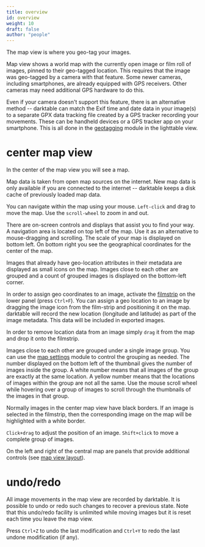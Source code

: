 ```yaml
---
title: overview
id: overview
weight: 10
draft: false
author: "people"
---
```


The map view is where you geo-tag your images.

Map view shows a world map with the currently open image or film roll of images, pinned to their geo-tagged location. This requires that the image was geo-tagged by a camera with that feature. Some newer cameras, including smartphones, are already equipped with GPS receivers. Other cameras may need additional GPS hardware to do this.

Even if your camera doesn't support this feature, there is an alternative method -- darktable can match the Exif time and date data in your image(s) to a separate GPX data tracking file created by a GPS tracker recording your movements. These can be handheld devices or a GPS tracker app on your smartphone. This is all done in the [geotagging](../module-reference/utility-modules/lighttable/geotagging.md) module in the lighttable view.

# center map view

In the center of the map view you will see a map.

Map data is taken from open map sources on the internet. New map data is only available if you are connected to the internet -- darktable keeps a disk cache of previously loaded map data.

You can navigate within the map using your mouse. `Left-click` and drag to move the map. Use the `scroll-wheel` to zoom in and out.

There are on-screen controls and displays that assist you to find your way. A navigation area is located on top left of the map. Use it as an alternative to mouse-dragging and scrolling. The scale of your map is displayed on bottom left. On bottom right you see the geographical coordinates for the center of the map.

Images that already have geo-location attributes in their metadata are displayed as small icons on the map. Images close to each other are grouped and a count of grouped images is displayed on the bottom-left corner.

In order to assign geo coordinates to an image, activate the [filmstrip](../module-reference/utility-modules/shared/filmstrip.md) on the lower panel (press `Ctrl+F`). You can assign a geo location to an image by dragging the image icon from the film-strip and positioning it on the map. darktable will record the new location (longitude and latitude) as part of the image metadata. This data will be included in exported images.

In order to remove location data from an image simply `drag` it from the map and drop it onto the filmstrip.

Images close to each other are grouped under a single image group. You can use the  [map settings](../module-reference/utility-modules/map/map-settings.md) module to control the grouping as needed. The number displayed on the bottom left of the thumbnail gives the number of images inside the group. A white number means that all images of the group are exactly at the same location. A yellow number means that the locations of images within the group are not all the same. Use the mouse scroll wheel while hovering over a group of images to scroll through the thumbnails of the images in that group.

Normally images in the center map view have black borders. If an image is selected in the filmstrip, then the corresponding image on the map will be highlighted with a white border.

`Click+drag` to adjust the position of an image. `Shift+click` to move a complete group of images.

On the left and right of the central map are panels that provide additional controls (see [map view layout](./map-view-layout.md)).

# undo/redo

All image movements in the map view are recorded by darktable. It is possible to undo or redo such changes to recover a previous state. Note that this undo/redo facility is unlimited while moving images but it is reset each time you leave the map view.

Press `Ctrl+Z` to undo the last modification and `Ctrl+Y` to redo the last undone modification (if any).
